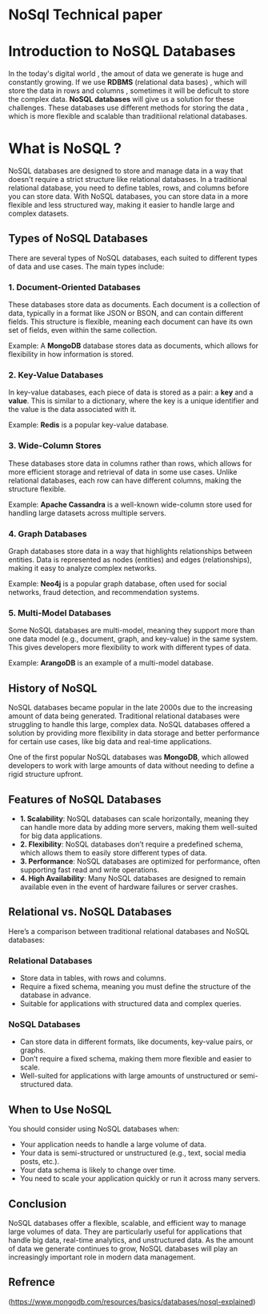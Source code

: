 # NoSql Technical paper

# Introduction to NoSQL Databases

In the today's digital world , the amout of data we generate is huge and constantly growing. If we use **RDBMS** (relational data bases) , which will store the data in rows and columns , sometimes it will be deficult to store the complex data.
**NoSQL databases** will give us a solution for these challenges.
These databases use different methods for storing the data , which is more flexible and scalable than traditiional relational databases. 

# What is NoSQL ?

NoSQL databases are designed to store and manage data in a way that doesn't require a strict structure like relational databases. In a traditional relational database, you need to define tables, rows, and columns before you can store data. With NoSQL databases, you can store data in a more flexible and less structured way, making it easier to handle large and complex datasets.


## Types of NoSQL Databases

There are several types of NoSQL databases, each suited to different types of data and use cases. The main types include:

### 1. **Document-Oriented Databases**

These databases store data as documents. Each document is a collection of data, typically in a format like JSON or BSON, and can contain different fields. This structure is flexible, meaning each document can have its own set of fields, even within the same collection.

Example: A **MongoDB** database stores data as documents, which allows for flexibility in how information is stored.

### 2. **Key-Value Databases**

In key-value databases, each piece of data is stored as a pair: a **key** and a **value**. This is similar to a dictionary, where the key is a unique identifier and the value is the data associated with it.

Example: **Redis** is a popular key-value database.

### 3. **Wide-Column Stores**

These databases store data in columns rather than rows, which allows for more efficient storage and retrieval of data in some use cases. Unlike relational databases, each row can have different columns, making the structure flexible.

Example: **Apache Cassandra** is a well-known wide-column store used for handling large datasets across multiple servers.

### 4. **Graph Databases**

Graph databases store data in a way that highlights relationships between entities. Data is represented as nodes (entities) and edges (relationships), making it easy to analyze complex networks.

Example: **Neo4j** is a popular graph database, often used for social networks, fraud detection, and recommendation systems.

### 5. **Multi-Model Databases**

Some NoSQL databases are multi-model, meaning they support more than one data model (e.g., document, graph, and key-value) in the same system. This gives developers more flexibility to work with different types of data.

Example: **ArangoDB** is an example of a multi-model database.

## History of NoSQL

NoSQL databases became popular in the late 2000s due to the increasing amount of data being generated. Traditional relational databases were struggling to handle this large, complex data. NoSQL databases offered a solution by providing more flexibility in data storage and better performance for certain use cases, like big data and real-time applications.

One of the first popular NoSQL databases was **MongoDB**, which allowed developers to work with large amounts of data without needing to define a rigid structure upfront.

## Features of NoSQL Databases

- **1. Scalability**: NoSQL databases can scale horizontally, meaning they can handle more data by adding more servers, making them well-suited for big data applications.
- **2. Flexibility**: NoSQL databases don’t require a predefined schema, which allows them to easily store different types of data.
- **3. Performance**: NoSQL databases are optimized for performance, often supporting fast read and write operations.
- **4. High Availability**: Many NoSQL databases are designed to remain available even in the event of hardware failures or server crashes.

## Relational vs. NoSQL Databases

Here’s a comparison between traditional relational databases and NoSQL databases:

### Relational Databases
- Store data in tables, with rows and columns.
- Require a fixed schema, meaning you must define the structure of the database in advance.
- Suitable for applications with structured data and complex queries.

### NoSQL Databases
- Can store data in different formats, like documents, key-value pairs, or graphs.
- Don’t require a fixed schema, making them more flexible and easier to scale.
- Well-suited for applications with large amounts of unstructured or semi-structured data.

## When to Use NoSQL

You should consider using NoSQL databases when:
- Your application needs to handle a large volume of data.
- Your data is semi-structured or unstructured (e.g., text, social media posts, etc.).
- Your data schema is likely to change over time.
- You need to scale your application quickly or run it across many servers.



## Conclusion

NoSQL databases offer a flexible, scalable, and efficient way to manage large volumes of data. They are particularly useful for applications that handle big data, real-time analytics, and unstructured data. As the amount of data we generate continues to grow, NoSQL databases will play an increasingly important role in modern data management.

## Refrence
(https://www.mongodb.com/resources/basics/databases/nosql-explained)


